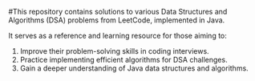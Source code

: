 #This repository contains solutions to various Data Structures and Algorithms (DSA) problems from LeetCode, implemented in Java.

It serves as a reference and learning resource for those aiming to:

1. Improve their problem-solving skills in coding interviews.
2. Practice implementing efficient algorithms for DSA challenges.
3. Gain a deeper understanding of Java data structures and algorithms.
